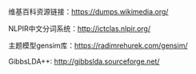 维基百科资源链接：https://dumps.wikimedia.org/

NLPIR中文分词系统：http://ictclas.nlpir.org/


主题模型gensim库：https://radimrehurek.com/gensim/

GibbsLDA++: http://gibbslda.sourceforge.net/
